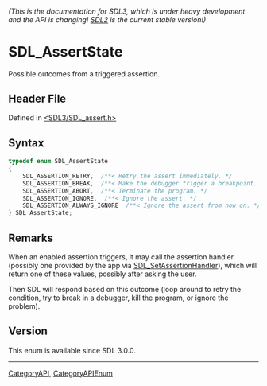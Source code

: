 ###### (This is the documentation for SDL3, which is under heavy development and the API is changing! [SDL2](https://wiki.libsdl.org/SDL2/) is the current stable version!)
# SDL_AssertState

Possible outcomes from a triggered assertion.

## Header File

Defined in [<SDL3/SDL_assert.h>](https://github.com/libsdl-org/SDL/blob/main/include/SDL3/SDL_assert.h)

## Syntax

```c
typedef enum SDL_AssertState
{
    SDL_ASSERTION_RETRY,  /**< Retry the assert immediately. */
    SDL_ASSERTION_BREAK,  /**< Make the debugger trigger a breakpoint. */
    SDL_ASSERTION_ABORT,  /**< Terminate the program. */
    SDL_ASSERTION_IGNORE,  /**< Ignore the assert. */
    SDL_ASSERTION_ALWAYS_IGNORE  /**< Ignore the assert from now on. */
} SDL_AssertState;
```

## Remarks

When an enabled assertion triggers, it may call the assertion handler
(possibly one provided by the app via
[SDL_SetAssertionHandler](SDL_SetAssertionHandler)), which will return one
of these values, possibly after asking the user.

Then SDL will respond based on this outcome (loop around to retry the
condition, try to break in a debugger, kill the program, or ignore the
problem).

## Version

This enum is available since SDL 3.0.0.

----
[CategoryAPI](CategoryAPI), [CategoryAPIEnum](CategoryAPIEnum)

